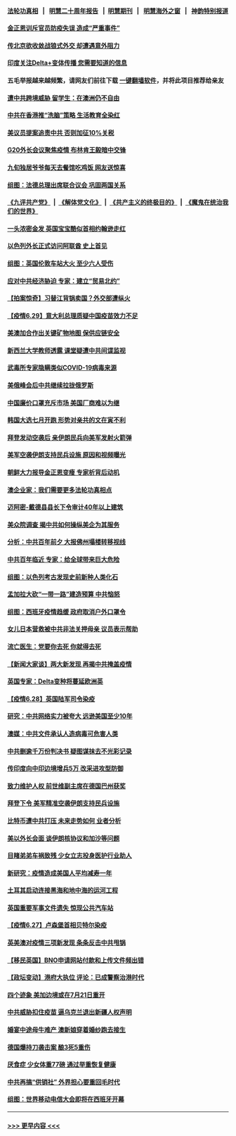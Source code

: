 #### [法轮功真相](https://github.com/gfw-breaker/truth/blob/master/README.md?t=0) &nbsp;&nbsp;|&nbsp;&nbsp; [明慧二十周年报告](https://github.com/gfw-breaker/mh-reports/blob/master/README.md?t=0) &nbsp;&nbsp;|&nbsp;&nbsp;[明慧期刊](https://github.com/gfw-breaker/mh-qikan) &nbsp;&nbsp;|&nbsp;&nbsp; [明慧海外之窗](https://github.com/gfw-breaker/mh-news/blob/master/README.md?t=0) &nbsp;&nbsp;|&nbsp;&nbsp; [神韵特别报道](https://github.com/gfw-breaker/mh-news/blob/master/shenyun.md?t=0)
#### [金正恩训斥官员防疫失误 造成“严重事件”](../pages/nsc418/n13056928.md?t=06301302) 
#### [传北京欲收敛战狼式外交 却遭遇意外阻力](../pages/nsc418/n13056486.md?t=06301302) 
#### [印度关注Delta+变体传播 您需要知道的信息](../pages/nsc418/n13056667.md?t=06301302) 
#### 五毛举报越来越频繁，请网友们前往下载 [一键翻墙软件](https://github.com/gfw-breaker/ssr-accounts)，并将此项目推荐给亲友
#### [遭中共跨境威胁 留学生：在澳洲仍不自由](../pages/nsc418/n13056454.md?t=06301302) 
#### [中共在香港推“洗脑”策略 生活教育全染红](../pages/nsc418/n13056225.md?t=06301302) 
#### [美议员提案追责中共 否则加征10%关税](../pages/nsc418/n13056392.md?t=06301302) 
#### [G20外长会议聚焦疫情 布林肯王毅暗中交锋](../pages/nsc418/n13056323.md?t=06301302) 
#### [九旬独居爷爷每天去餐馆吃鸡饭 网友送惊喜](../pages/nsc418/n13055514.md?t=06301302) 
#### [组图：法德总理出席联合议会 巩固两国关系](../pages/nsc418/n13055621.md?t=06301302) 
#### [《九评共产党》](https://github.com/begood0513/9ping.md/blob/master/README.md) &nbsp;|&nbsp; [《解体党文化》](../../../../jtdwh.md/blob/master/README.md)  &nbsp;|&nbsp; [《共产主义的终极目的》](../../../../gczydzjmd.md/blob/master/README.md) &nbsp;|&nbsp; [《魔鬼在统治我们的世界》](../../../../mgztzwmdsj.md/blob/master/README.md) 
#### [一头浓密金发 英国宝宝酷似首相约翰逊走红](../pages/nsc418/n13054956.md?t=06301302) 
#### [以色列外长正式访问阿联酋 史上首见](../pages/nsc418/n13056073.md?t=06301302) 
#### [组图：英国伦敦车站大火 至少六人受伤](../pages/nsc418/n13055206.md?t=06301302) 
#### [应对中共经济胁迫 专家：建立“贸易北约”](../pages/nsc418/n13056031.md?t=06301302) 
#### [【拍案惊奇】习替江背锅卖国？外交部遭纵火](../pages/nsc418/n13054689.md?t=06301302) 
#### [【疫情6.29】意大利总理质疑中国疫苗效力不足](../pages/nsc418/n13055335.md?t=06301302) 
#### [美澳加合作出关键矿物地图 保供应链安全](../pages/nsc418/n13055358.md?t=06301302) 
#### [新西兰大学教师透露 课堂疑遭中共间谍监视](../pages/nsc418/n13055212.md?t=06301302) 
#### [武毒所专家隐瞒类似COVID-19病毒来源](../pages/nsc418/n13054287.md?t=06301302) 
#### [美俄峰会后中共继续拉拢俄罗斯](../pages/nsc418/n13054356.md?t=06301302) 
#### [中国廉价口罩充斥市场 美国厂商难以为继](../pages/nsc418/n13054831.md?t=06301302) 
#### [韩国大选七月开跑 形势对亲共的文在寅不利](../pages/nsc418/n13054318.md?t=06301302) 
#### [拜登发动空袭后 亲伊朗民兵向美军发射火箭弹](../pages/nsc418/n13053923.md?t=06301302) 
#### [美军空袭伊朗支持民兵设施 原因和视频曝光](../pages/nsc418/n13053888.md?t=06301302) 
#### [朝鲜大力报导金正恩变瘦 专家析背后动机](../pages/nsc418/n13053919.md?t=06301302) 
#### [澳企业家：我们需要更多法轮功真相点](../pages/nsc418/n13052842.md?t=06301302) 
#### [迈阿密-戴德县县长下令审计40年以上建筑](../pages/nsc418/n13053827.md?t=06301302) 
#### [美众院调查 揭中共如何操纵美企为其服务](../pages/nsc418/n13053664.md?t=06301302) 
#### [分析：中共百年前夕 大报佛州塌楼转移视线](../pages/nsc418/n13053778.md?t=06301302) 
#### [中共百年临近 专家：给全球带来巨大危险](../pages/nsc418/n13053663.md?t=06301302) 
#### [组图：以色列考古发现史前新种人类化石](../pages/nsc418/n13053275.md?t=06301302) 
#### [孟加拉大砍“一带一路”建造预算 中共恼怒](../pages/nsc418/n13053425.md?t=06301302) 
#### [组图：西班牙疫情趋缓 政府取消户外口罩令](../pages/nsc418/n13052747.md?t=06301302) 
#### [女儿日本营救被中共非法关押母亲 议员表示帮助](../pages/nsc418/n13053042.md?t=06301302) 
#### [流亡医生：党要你去死 你就得去死](../pages/nsc418/n13052835.md?t=06301302) 
#### [【新闻大家谈】两大新发现 再揭中共掩盖疫情](../pages/nsc418/n13053244.md?t=06301302) 
#### [英国专家：Delta变种将蔓延欧洲英](../pages/nsc418/n13053217.md?t=06301302) 
#### [【疫情6.28】英国陆军司令染疫](../pages/nsc418/n13052662.md?t=06301302) 
#### [研究：中共网络实力被夸大 远逊美国至少10年](../pages/nsc418/n13052647.md?t=06301302) 
#### [澳媒：中共文件承认人造病毒可危害人类](../pages/nsc418/n13052419.md?t=06301302) 
#### [中共删逾千万份判决书 疑图谋抹去不光彩记录](../pages/nsc418/n13052156.md?t=06301302) 
#### [传印度向中印边境增兵5万 改采进攻型防御](../pages/nsc418/n13051932.md?t=06301302) 
#### [致力维护人权 前世维副主席在德国巴州获奖](../pages/nsc418/n13051672.md?t=06301302) 
#### [拜登下令 美军精准空袭伊朗支持民兵设施](../pages/nsc418/n13051694.md?t=06301302) 
#### [比特币遭中共打压 未来走势如何 业者分析](../pages/nsc418/n13051777.md?t=06301302) 
#### [美以外长会面 谈伊朗核协议和加沙等问题](../pages/nsc418/n13051319.md?t=06301302) 
#### [目睹弟弟车祸致残 少女立志投身医护行业助人](../pages/nsc418/n13050927.md?t=06301302) 
#### [新研究：疫情造成美国人平均减寿一年](../pages/nsc418/n13051240.md?t=06301302) 
#### [土耳其启动连接黑海和地中海的运河工程](../pages/nsc418/n13051020.md?t=06301302) 
#### [英国重要军事文件遗失 惊现公共汽车站](../pages/nsc418/n13050840.md?t=06301302) 
#### [【疫情6.27】卢森堡首相贝特尔染疫](../pages/nsc418/n13050578.md?t=06301302) 
#### [英美澳对疫情三项新发现 条条反击中共甩锅](../pages/nsc418/n13050646.md?t=06301302) 
#### [【移民英国】BNO申请网站付款和上传文件频出错](../pages/nsc418/n13050041.md?t=06301302) 
#### [【政坛变动】港府大执位 评论：已成警察治港时代](../pages/nsc418/n13049222.md?t=06301302) 
#### [四个迹象 美加边境或在7月21日重开](../pages/nsc418/n13049797.md?t=06301302) 
#### [中共威胁扣住疫苗 逼乌克兰退出新疆人权声明](../pages/nsc418/n13049650.md?t=06301302) 
#### [婚宴中途母牛难产 澳新娘穿着婚纱跑去接生](../pages/nsc418/n13048942.md?t=06301302) 
#### [德国爆持刀袭击案 酿3死5重伤](../pages/nsc418/n13049317.md?t=06301302) 
#### [厌食症 少女体重77磅 通过举重恢复健康](../pages/nsc418/n13048614.md?t=06301302) 
#### [中共再搞“供销社” 外界担心要重回毛时代](../pages/nsc418/n13048933.md?t=06301302) 
#### [组图：世界移动电信大会即将在西班牙开幕](../pages/nsc418/n13048955.md?t=06301302) 

----
#### [ >>> 更早内容 <<< ](../indexes/nsc418-earlier.md)
